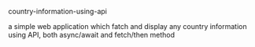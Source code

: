 country-information-using-api

a simple web application which fatch and display any country information using API, both async/await and fetch/then method